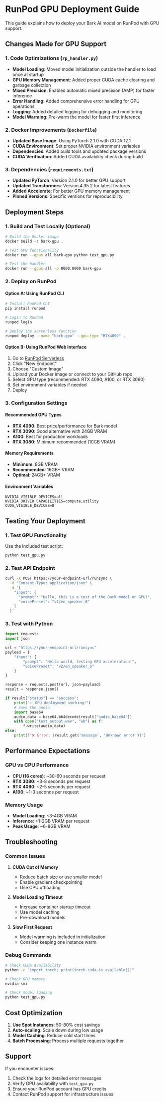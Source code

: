 # RunPod GPU Deployment Guide

This guide explains how to deploy your Bark AI model on RunPod with GPU support.

## Changes Made for GPU Support

### 1. Code Optimizations (`rp_handler.py`)
- **Model Loading**: Moved model initialization outside the handler to load once at startup
- **GPU Memory Management**: Added proper CUDA cache clearing and garbage collection
- **Mixed Precision**: Enabled automatic mixed precision (AMP) for faster inference
- **Error Handling**: Added comprehensive error handling for GPU operations
- **Logging**: Added detailed logging for debugging and monitoring
- **Model Warming**: Pre-warm the model for faster first inference

### 2. Docker Improvements (`Dockerfile`)
- **Updated Base Image**: Using PyTorch 2.1.0 with CUDA 12.1
- **CUDA Environment**: Set proper NVIDIA environment variables
- **Dependencies**: Added build tools and updated package versions
- **CUDA Verification**: Added CUDA availability check during build

### 3. Dependencies (`requirements.txt`)
- **Updated PyTorch**: Version 2.1.0 for better GPU support
- **Updated Transformers**: Version 4.35.2 for latest features
- **Added Accelerate**: For better GPU memory management
- **Pinned Versions**: Specific versions for reproducibility

## Deployment Steps

### 1. Build and Test Locally (Optional)
```bash
# Build the Docker image
docker build -t bark-gpu .

# Test GPU functionality
docker run --gpus all bark-gpu python test_gpu.py

# Test the handler
docker run --gpus all -p 8000:8000 bark-gpu
```

### 2. Deploy on RunPod

#### Option A: Using RunPod CLI
```bash
# Install RunPod CLI
pip install runpod

# Login to RunPod
runpod login

# Deploy the serverless function
runpod deploy --name "bark-gpu" --gpu-type "RTX4090" .
```

#### Option B: Using RunPod Web Interface
1. Go to [RunPod Serverless](https://www.runpod.io/serverless)
2. Click "New Endpoint"
3. Choose "Custom Image" 
4. Upload your Docker image or connect to your GitHub repo
5. Select GPU type (recommended: RTX 4090, A100, or RTX 3090)
6. Set environment variables if needed
7. Deploy

### 3. Configuration Settings

#### Recommended GPU Types
- **RTX 4090**: Best price/performance for Bark model
- **RTX 3090**: Good alternative with 24GB VRAM
- **A100**: Best for production workloads
- **RTX 3080**: Minimum recommended (10GB VRAM)

#### Memory Requirements
- **Minimum**: 8GB VRAM
- **Recommended**: 16GB+ VRAM
- **Optimal**: 24GB+ VRAM

#### Environment Variables
```
NVIDIA_VISIBLE_DEVICES=all
NVIDIA_DRIVER_CAPABILITIES=compute,utility
CUDA_VISIBLE_DEVICES=0
```

## Testing Your Deployment

### 1. Test GPU Functionality
Use the included test script:
```bash
python test_gpu.py
```

### 2. Test API Endpoint
```bash
curl -X POST https://your-endpoint-url/runsync \
  -H "Content-Type: application/json" \
  -d '{
    "input": {
      "prompt": "Hello, this is a test of the Bark model on GPU!",
      "voicePreset": "v2/en_speaker_6"
    }
  }'
```

### 3. Test with Python
```python
import requests
import json

url = "https://your-endpoint-url/runsync"
payload = {
    "input": {
        "prompt": "Hello world, testing GPU acceleration!",
        "voicePreset": "v2/en_speaker_6"
    }
}

response = requests.post(url, json=payload)
result = response.json()

if result["status"] == "success":
    print("✅ GPU deployment working!")
    # Save the audio
    import base64
    audio_data = base64.b64decode(result["audio_base64"])
    with open("test_output.wav", "wb") as f:
        f.write(audio_data)
else:
    print(f"❌ Error: {result.get('message', 'Unknown error')}")
```

## Performance Expectations

### GPU vs CPU Performance
- **CPU (16 cores)**: ~30-60 seconds per request
- **RTX 3080**: ~3-8 seconds per request
- **RTX 4090**: ~2-5 seconds per request
- **A100**: ~1-3 seconds per request

### Memory Usage
- **Model Loading**: ~3-4GB VRAM
- **Inference**: +1-2GB VRAM per request
- **Peak Usage**: ~6-8GB VRAM

## Troubleshooting

### Common Issues

1. **CUDA Out of Memory**
   - Reduce batch size or use smaller model
   - Enable gradient checkpointing
   - Use CPU offloading

2. **Model Loading Timeout**
   - Increase container startup timeout
   - Use model caching
   - Pre-download models

3. **Slow First Request**
   - Model warming is included in initialization
   - Consider keeping one instance warm

### Debug Commands
```bash
# Check CUDA availability
python -c "import torch; print(torch.cuda.is_available())"

# Check GPU memory
nvidia-smi

# Check model loading
python test_gpu.py
```

## Cost Optimization

1. **Use Spot Instances**: 50-80% cost savings
2. **Auto-scaling**: Scale down during low usage
3. **Model Caching**: Reduce cold start times
4. **Batch Processing**: Process multiple requests together

## Support

If you encounter issues:
1. Check the logs for detailed error messages
2. Verify GPU availability with `test_gpu.py`
3. Ensure your RunPod account has GPU credits
4. Contact RunPod support for infrastructure issues
